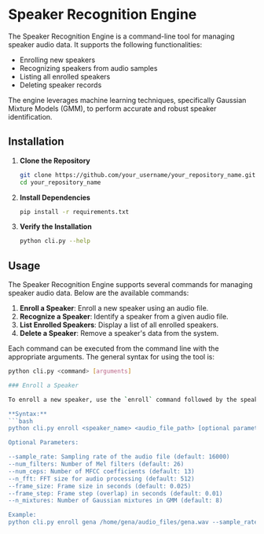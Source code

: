 # Speaker Recognition Engine

The Speaker Recognition Engine is a command-line tool for managing speaker audio data. It supports the following functionalities:
- Enrolling new speakers
- Recognizing speakers from audio samples
- Listing all enrolled speakers
- Deleting speaker records

The engine leverages machine learning techniques, specifically Gaussian Mixture Models (GMM), 
to perform accurate and robust speaker identification.

## Installation
1. **Clone the Repository**
   ```bash
   git clone https://github.com/your_username/your_repository_name.git
   cd your_repository_name

2. **Install Dependencies**
   ```bash
   pip install -r requirements.txt

3. **Verify the Installation**
   ```bash
   python cli.py --help

## Usage

The Speaker Recognition Engine supports several commands for managing speaker audio data. Below are the available commands:

1. **Enroll a Speaker**: Enroll a new speaker using an audio file.
2. **Recognize a Speaker**: Identify a speaker from a given audio file.
3. **List Enrolled Speakers**: Display a list of all enrolled speakers.
4. **Delete a Speaker**: Remove a speaker's data from the system.

Each command can be executed from the command line with the appropriate arguments. The general syntax for using the tool is:

```bash
python cli.py <command> [arguments]

### Enroll a Speaker

To enroll a new speaker, use the `enroll` command followed by the speaker's name and the path to the audio file. Optionally, you can specify parameters like sample rate, number of filters, and number of MFCC coefficients.

**Syntax:**
```bash
python cli.py enroll <speaker_name> <audio_file_path> [optional parameters]

Optional Parameters:

--sample_rate: Sampling rate of the audio file (default: 16000)
--num_filters: Number of Mel filters (default: 26)
--num_ceps: Number of MFCC coefficients (default: 13)
--n_fft: FFT size for audio processing (default: 512)
--frame_size: Frame size in seconds (default: 0.025)
--frame_step: Frame step (overlap) in seconds (default: 0.01)
--n_mixtures: Number of Gaussian mixtures in GMM (default: 8)

Example:
python cli.py enroll gena /home/gena/audio_files/gena.wav --sample_rate 16000 --num_filters 40 --num_ceps 13 --n_fft 512 --frame_size 0.025 --frame_step 0.01 --n_mixtures 8
